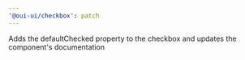 ```yaml
---
'@oui-ui/checkbox': patch
---
```


Adds the defaultChecked property to the checkbox and updates the component's documentation
